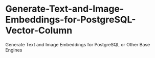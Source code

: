 # Generate-Text-and-Image-Embeddings-for-PostgreSQL-Vector-Column
Generate Text and Image Embeddings for PostgreSQL or Other Base Engines
